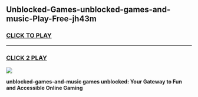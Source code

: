 
## Unblocked-Games-unblocked-games-and-music-Play-Free-jh43m
<h3>
<a href="https://premium76.site?title=unblocked-games-and-music&ref=20A">CLICK TO PLAY</a></h3>
<hr>

<h3>
<a href="https://premium76.site?title=unblocked-games-and-music&ref=20A">CLICK 2 PLAY</a>
  
</h3>

<a href="https://premium76.site?title=unblocked-games-and-music&ref=20A"><img src="https://clearcache.store/games.png"></a>


**unblocked-games-and-music games unblocked: Your Gateway to Fun and Accessible Online Gaming**
